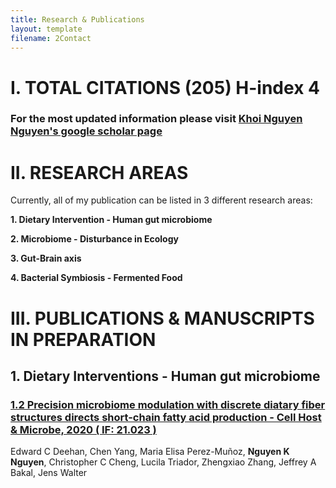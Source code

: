 ```yaml
---
title: Research & Publications
layout: template
filename: 2Contact
--- 
```


# I. TOTAL CITATIONS (205) H-index 4 
### For the most updated information please visit [Khoi Nguyen Nguyen's google scholar page](https://scholar.google.com.vn/citations?view_op=list_works&hl=vi&hl=vi&user=7Xrudt0AAAAJ)

# II. RESEARCH AREAS
Currently, all of my publication can be listed in 3 different research areas: 

**1.  Dietary Intervention - Human gut microbiome**

**2.  Microbiome - Disturbance in Ecology**

**3.  Gut-Brain axis**

**4. Bacterial Symbiosis - Fermented Food**


# III. PUBLICATIONS & MANUSCRIPTS IN PREPARATION

## 1. Dietary Interventions - Human gut microbiome

### [1.2 Precision microbiome modulation with discrete diatary fiber structures directs short-chain fatty acid production - Cell Host & Microbe, 2020 ( IF: 21.023 )](https://www.cell.com/cell-host-microbe/fulltext/S1931-3128(20)30045-7?_returnURL=https%3A%2F%2Flinkinghub.elsevier.com%2Fretrieve%2Fpii%2FS1931312820300457%3Fshowall%3Dtrue) 
Edward C Deehan, Chen Yang, Maria Elisa Perez-Muñoz, **Nguyen K Nguyen**, Christopher C Cheng, Lucila Triador, Zhengxiao Zhang, Jeffrey A Bakal, Jens Walter




